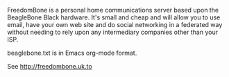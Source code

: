 FreedomBone is a personal home communications server based upon the BeagleBone Black hardware. It's small and cheap and will allow you to use email, have your own web site and do social networking in a federated way without needing to rely upon any intermediary companies other than your ISP.

beaglebone.txt is in Emacs org-mode format.

See http://freedombone.uk.to
